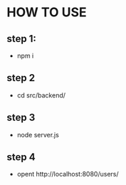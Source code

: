 # HOW TO USE
## step 1:
- npm i
## step 2
- cd src/backend/
## step 3
- node server.js
## step 4 
- opent http://localhost:8080/users/
